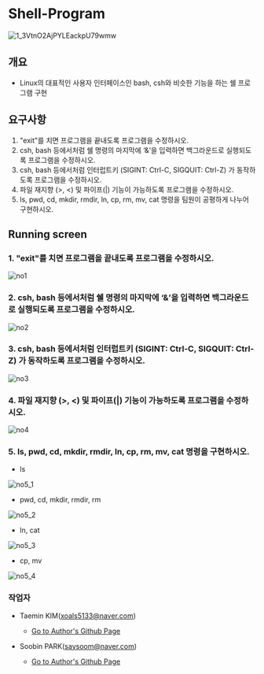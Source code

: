 # Shell-Program
![1_3VtnO2AjPYLEackpU79wmw](https://github.com/toughC/Shell-Program/assets/76736351/83bd0229-e4d1-454c-978f-87603f32b20d)

## 개요
- Linux의 대표적인 사용자 인터페이스인 bash, csh와 비슷한 기능을 하는 쉘 프로그램 구현

## 요구사항
1. "exit"를 치면 프로그램을 끝내도록 프로그램을 수정하시오.
2. csh, bash 등에서처럼 쉘 명령의 마지막에 ‘&’을 입력하면 백그라운드로 실행되도록 프로그램을 수정하시오.
3. csh, bash 등에서처럼 인터럽트키 (SIGINT: Ctrl-C, SIGQUIT: Ctrl-Z) 가 동작하도록 프로그램을 수정하시오.
4. 파일 재지향 (>, <) 및 파이프(|) 기능이 가능하도록 프로그램을 수정하시오.
5. ls, pwd, cd, mkdir, rmdir, ln, cp, rm, mv, cat 명령을 팀원이 공평하게 나누어 구현하시오.

## Running screen
### 1. "exit"를 치면 프로그램을 끝내도록 프로그램을 수정하시오.
![no1](https://github.com/toughC/Shell-Program/assets/76736351/3271e073-0a4a-4627-be90-7696a3a03e42)

### 2. csh, bash 등에서처럼 쉘 명령의 마지막에 ‘&’을 입력하면 백그라운드로 실행되도록 프로그램을 수정하시오.
![no2](https://github.com/toughC/Shell-Program/assets/76736351/9d274a71-ca92-415c-98b3-8e3761d84b3f)

### 3. csh, bash 등에서처럼 인터럽트키 (SIGINT: Ctrl-C, SIGQUIT: Ctrl-Z) 가 동작하도록 프로그램을 수정하시오.
![no3](https://github.com/toughC/Shell-Program/assets/76736351/299f0348-cf37-4e1e-9f06-a7bfd3b63ac4)

### 4. 파일 재지향 (>, <) 및 파이프(|) 기능이 가능하도록 프로그램을 수정하시오.
![no4](https://github.com/toughC/Shell-Program/assets/76736351/dcf7b93f-f966-40d1-bb81-f74ffd648a40)

### 5. ls, pwd, cd, mkdir, rmdir, ln, cp, rm, mv, cat 명령을 구현하시오.
- ls
  
![no5_1](https://github.com/toughC/Shell-Program/assets/76736351/7128028e-ce21-47e8-b418-95e4a2b82c1a)

- pwd, cd, mkdir, rmdir, rm
  
![no5_2](https://github.com/toughC/Shell-Program/assets/76736351/988df5cb-d1e8-4dbb-9038-68a4d9e8a21d)

- ln, cat

![no5_3](https://github.com/toughC/Shell-Program/assets/76736351/101d3a3b-7983-4a35-98db-f5777af5d872)

- cp, mv

![no5_4](https://github.com/toughC/Shell-Program/assets/76736351/5ae9c514-7155-4a2e-95d8-bcb352758417)


### 작업자 
- Taemin KIM(xoals5133@naver.com)
  - [Go to Author's Github Page](https://github.com/Krin12)

- Soobin PARK(saysoom@naver.com)
  - [Go to Author's Github Page](https://github.com/toughC)
